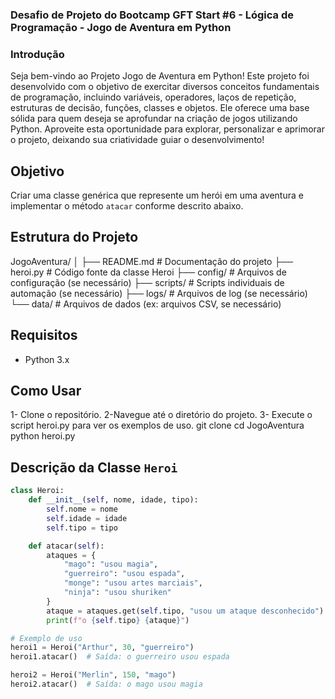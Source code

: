 ### Desafio de Projeto do Bootcamp GFT Start #6 - Lógica de Programação - Jogo de Aventura em Python

### Introdução
Seja bem-vindo ao Projeto Jogo de Aventura em Python! Este projeto foi desenvolvido com o objetivo de exercitar diversos conceitos fundamentais de programação, incluindo variáveis, operadores, laços de repetição, estruturas de decisão, funções, classes e objetos. Ele oferece uma base sólida para quem deseja se aprofundar na criação de jogos utilizando Python. Aproveite esta oportunidade para explorar, personalizar e aprimorar o projeto, deixando sua criatividade guiar o desenvolvimento!

## Objetivo
Criar uma classe genérica que represente um herói em uma aventura e implementar o método `atacar` conforme descrito abaixo.

## Estrutura do Projeto
JogoAventura/
│
├── README.md          # Documentação do projeto
├── heroi.py           # Código fonte da classe Heroi
├── config/            # Arquivos de configuração (se necessário)
├── scripts/           # Scripts individuais de automação (se necessário)
├── logs/              # Arquivos de log (se necessário)
└── data/              # Arquivos de dados (ex: arquivos CSV, se necessário)


## Requisitos
- Python 3.x
## Como Usar
1- Clone o repositório.
2-Navegue até o diretório do projeto.
3- Execute o script heroi.py para ver os exemplos de uso.
git clone <URL-do-repositorio>
cd JogoAventura
python heroi.py

## Descrição da Classe `Heroi`

```python
class Heroi:
    def __init__(self, nome, idade, tipo):
        self.nome = nome
        self.idade = idade
        self.tipo = tipo

    def atacar(self):
        ataques = {
            "mago": "usou magia",
            "guerreiro": "usou espada",
            "monge": "usou artes marciais",
            "ninja": "usou shuriken"
        }
        ataque = ataques.get(self.tipo, "usou um ataque desconhecido")
        print(f"o {self.tipo} {ataque}")

# Exemplo de uso
heroi1 = Heroi("Arthur", 30, "guerreiro")
heroi1.atacar()  # Saída: o guerreiro usou espada

heroi2 = Heroi("Merlin", 150, "mago")
heroi2.atacar()  # Saída: o mago usou magia
